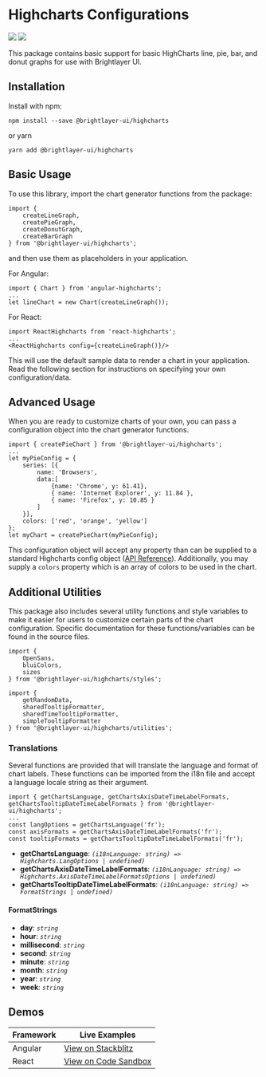 # Highcharts Configurations
[![](https://img.shields.io/npm/v/@brightlayer-ui/highcharts.svg?label=@brightlayer-ui/highcharts&style=flat)](https://www.npmjs.com/package/@brightlayer-ui/highcharts)
[![](https://img.shields.io/circleci/project/github/brightlayer-ui/highcharts/master.svg?style=flat)](https://circleci.com/gh/brightlayer-ui/highcharts/tree/master)

This package contains basic support for basic HighCharts line, pie, bar, and donut graphs for use with Brightlayer UI. 

## Installation
Install with npm:
```
npm install --save @brightlayer-ui/highcharts
```
or yarn
```
yarn add @brightlayer-ui/highcharts
```

## Basic Usage
To use this library, import the chart generator functions from the package:

```
import { 
    createLineGraph, 
    createPieGraph, 
    createDonutGraph, 
    createBarGraph 
} from '@brightlayer-ui/highcharts'; 
```

and then use them as placeholders in your application.

For Angular:
```
import { Chart } from 'angular-highcharts';
...
let lineChart = new Chart(createLineGraph());
```

For React:
```
import ReactHighcharts from 'react-highcharts';
...
<ReactHighcharts config={createLineGraph()}/>
```
This will use the default sample data to render a chart in your application. Read the following section for instructions on specifying your own configuration/data.

## Advanced Usage
When you are ready to customize charts of your own, you can pass a configuration object into the chart generator functions. 

```
import { createPieChart } from '@brightlayer-ui/highcharts';
...
let myPieConfig = {
    series: [{
        name: 'Browsers',
        data:[
            {name: 'Chrome', y: 61.41},
            { name: 'Internet Explorer', y: 11.84 }, 
            { name: 'Firefox', y: 10.85 }
        ]
    }],
    colors: ['red', 'orange', 'yellow']
};
let myChart = createPieChart(myPieConfig);
```
This configuration object will accept any property than can be supplied to a standard Highcharts config object ([API Reference](https://api.highcharts.com/highcharts/)). Additionally, you may supply a ```colors``` property which is an array of colors to be used in the chart.


## Additional Utilities
This package also includes several utility functions and style variables to make it easier for users to customize certain parts of the chart configuration. Specific documentation for these functions/variables can be found in the source files.

```
import {
    OpenSans,       
    bluiColors,
    sizes
} from '@brightlayer-ui/highcharts/styles';

import {
    getRandomData,       
    sharedTooltipFormatter,
    sharedTimeTooltipFormatter,
    simpleTooltipFormatter
} from '@brightlayer-ui/highcharts/utilities';
```

### Translations

Several functions are provided that will translate the language and format of chart labels. These functions can be imported from the i18n file and accept a language locale string as their argument.

```tsx
import { getChartsLanguage, getChartsAxisDateTimeLabelFormats, getChartsTooltipDateTimeLabelFormats } from '@brightlayer-ui/highcharts';
...
const langOptions = getChartsLanguage('fr');
const axisFormats = getChartsAxisDateTimeLabelFormats('fr');
const tooltipFormats = getChartsTooltipDateTimeLabelFormats('fr');
```

-   **getChartsLanguage**: _`(i18nLanguage: string) => Highcharts.LangOptions | undefined)`_
-   **getChartsAxisDateTimeLabelFormats**: _`(i18nLanguage: string) => Highcharts.AxisDateTimeLabelFormatsOptions | undefined)`_
-   **getChartsTooltipDateTimeLabelFormats**: _`(i18nLanguage: string) => FormatStrings | undefined)`_

#### FormatStrings
-   **day**: _`string`_
-   **hour**: _`string`_
-   **millisecond**: _`string`_
-   **second**: _`string`_
-   **minute**: _`string`_
-   **month**: _`string`_
-   **year**: _`string`_
-   **week**: _`string`_

## Demos
| Framework | Live Examples                                                                                    |
|-----------|--------------------------------------------------------------------------------------------------|
| Angular   | [View on Stackblitz](https://stackblitz.com/github/brightlayer-ui/highcharts/tree/master/angular-demo)   |
| React     | [View on Code Sandbox](https://codesandbox.io/s/github/brightlayer-ui/highcharts/tree/master/react-demo) |